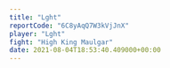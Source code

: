 ```yaml
---
title: "Lght"
reportCode: "6C8yAqQ7W3kVjJnX"
player: "Lght"
fight: "High King Maulgar"
date: 2021-08-04T18:53:40.409000+00:00
---
```

